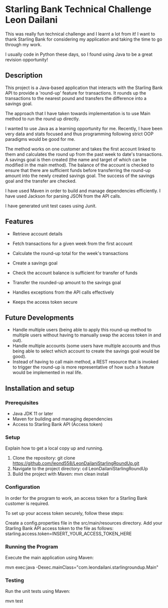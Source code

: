 # Starling Bank Technical Challenge Leon Dailani

This was really fun technical challenge and I learnt a lot from it! I want to thank Starling Bank for
considering my application and taking the time to go through my work.

I usually code in Python these days, so I found using Java to be a great revision opportunity!

## Description
This project is a Java-based application that interacts with the Starling Bank API to provide a 'round-up' feature for transactions.
It rounds up the transactions to the nearest pound and transfers the difference into a savings goal.

The approach that I have taken towards implementation is to use Main method to run the round up
directly.

I wanted to use Java as a learning opportunity for me. Recently, I have been very data and stats focused
and thus programming following strict OOP paradigms would be good for me.

The method works on one customer and takes the first account linked to them and calculates the round up
from the past week to date's transactions. A savings goal is then created (the name and target of which
can be modified in the main method). The balance of the account is checked to ensure that there are sufficient
funds before transferring the round-up amount into the newly created savings goal. The success of the
savings goal and the transfer are checked.

I have used Maven in order to build and manage dependencies efficiently.
I have used Jackson for parsing JSON from the API calls.

I have generated unit test cases using Junit.



## Features
- Retrieve account details
- Fetch transactions for a given week from the first account
- Calculate the round-up total for the week's transactions
- Create a savings goal
- Check the account balance is sufficient for transfer of funds
- Transfer the rounded-up amount to the savings goal

- Handles exceptions from the API calls effectively
- Keeps the access token secure

## Future Developments
- Handle multiple users (being able to apply this round-up method to multiple
users without having to manually swap the access token in and out).
- Handle multiple accounts (some users have multiple accounts and thus being able
to select which account to create the savings goal would be good).
- Instead of having to call main method, a REST resource that is invoked to trigger
the round-up is more representative of how such a feature would be implemented in real
life.


## Installation and setup

### Prerequisites
- Java JDK 11 or later
- Maven for building and managing dependencies
- Access to Starling Bank API (Access token)

### Setup
Explain how to get a local copy up and running.

1. Clone the repository: git clone https://github.com/leond558/LeonDailaniStarlingRoundUp.git
2. Navigate to the project directory: cd LeonDailaniStarlingRoundUp
3. Build the project with Maven: mvn clean install

### Configuration

In order for the program to work, an access token for a Starling Bank customer is required.

To set up your access token securely, follow these steps:

Create a config.properties file in the src/main/resources directory.
Add your Starling Bank API access token to the file as follows: 
    starling.access.token=INSERT_YOUR_ACCESS_TOKEN_HERE

### Running the Program

Execute the main application using Maven:

mvn exec:java -Dexec.mainClass="com.leondailani.starlingroundup.Main"

### Testing

Run the unit tests using Maven:

mvn test




